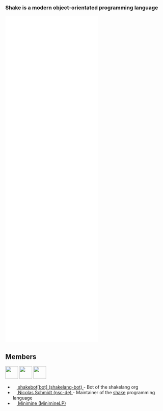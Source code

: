 
### Shake is a modern object-orientated programming language

![Metrics](github-metrics.svg)

<!-- A list of all members -->

## Members

<a href="https://github.com/shakelang-bot"><img src="https://github.com/shakelang-bot.png?size=512" width="40px" height="40px"/></a>
<a href="https://github.com/nsc-de"><img src="https://github.com/nsc-de.png?size=512" width="40px" height="40px"/></a>
<a href="https://github.com/miniminelp"><img src="https://github.com/miniminelp.png?size=512" width="40px" height="40px"/></a>

<ul>
  <li>
    <a href="https://github.com/shakelang-bot">
      <img src="https://github.com/shakelang-bot.png?size=512" width="12px" height="12px"/>
      shakebot[bot] (shakelang-bot)
    </a>
    - Bot of the shakelang org
  </li>
  <li>
    <a href="https://github.com/nsc-de">
      <img src="https://github.com/nsc-de.png?size=512" width="12px" height="12px"/>
      Nicolas Schmidt (nsc-de)
    </a>
    - Maintainer of the <a href="https://shakelang.github.io/">shake</a> programming language
  </li>
  <li>
    <a href="https://github.com/miniminelp">
      <img src="https://github.com/miniminelp.png?size=512" width="12px" height="12px"/>
      Minimine (MinimineLP)
    </a>
  </li>
</ul>
